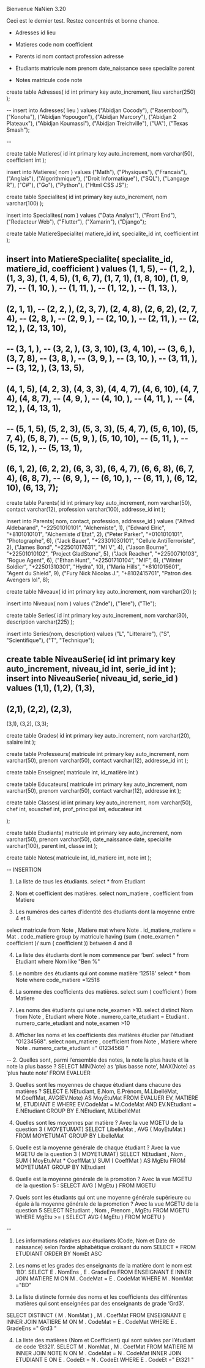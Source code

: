 

Bienvenue NaNien 3.20

Ceci est le dernier test. Restez concentrés et bonne chance.

- Adresses
    id
    lieu

- Matieres
    code
    nom
    coefficient

- Parents
    id
    nom
    contact
    profession
    adresse

- Etudiants
    matricule
    nom
    prenom
    date_naissance
    sexe
    specialite
    parent


- Notes
    matricule
    code
    note

create table Adresses(
    id int primary key auto_increment,
    lieu varchar(250)
);

-- 
insert into Adresses(
    lieu
) values
("Abidjan Cocody"),
("Rasembool"),
("Konoha"),
("Abidjan Yopougon"),
("Abidjan Marcory"),
("Abidjan 2 Plateaux"),
("Abidjan Koumassi"),
("Abidjan Treichville"),
("UA"),
("Texas Smash");

-- 

create table Matieres(
    id int primary key auto_increment,
    nom varchar(50),
    coefficient int
);

insert into Matieres(
    nom
) values
("Math"),
("Physiques"),
("Francais"),
("Anglais"),
("Algorithmique"),
("Droit Informatique"),
("SQL"),
("Langage R"),
("C#"),
("Go"),
("Python"),
("Html CSS JS");

create table Specialites(
    id int primary key auto_increment,
    nom varchar(100)
);

insert into Specialites(
    nom
) values
("Data Analyst"),
("Front End"),
("Redacteur Web"),
("Flutter"),
("Xamarin"),
("Django");

create table MatiereSpecialite(
    matiere_id int,
    specialite_id int,
    coefficient int
);

insert into MatiereSpecialite(
    specialite_id,
    matiere_id,
    coefficient
) values
(1, 1, 5),
-- (1, 2, ),
(1, 3, 3),
(1, 4, 5),
(1, 6, 7),
(1, 7, 1),
(1, 8, 10),
(1, 9, 7),
-- (1, 10, ),
-- (1, 11, ),
-- (1, 12, ),
-- (1, 13, ),
-- 
(2, 1, 1),
-- (2, 2, ),
(2, 3, 7),
(2, 4, 8),
(2, 6, 2),
(2, 7, 4),
-- (2, 8, ),
-- (2, 9, ),
-- (2, 10, ),
-- (2, 11, ),
-- (2, 12, ),
(2, 13, 10),
-- 
-- (3, 1, ),
-- (3, 2, ),
(3, 3, 10),
(3, 4, 10),
-- (3, 6, ),
(3, 7, 8),
-- (3, 8, ),
-- (3, 9, ),
-- (3, 10, ),
-- (3, 11, ),
-- (3, 12, ),
(3, 13, 5),
-- 
(4, 1, 5),
(4, 2, 3),
(4, 3, 3),
(4, 4, 7),
(4, 6, 10),
(4, 7, 4),
(4, 8, 7),
-- (4, 9, ),
-- (4, 10, ),
-- (4, 11, ),
-- (4, 12, ),
(4, 13, 1),
-- 
-- 
(5, 1, 5),
(5, 2, 3),
(5, 3, 3),
(5, 4, 7),
(5, 6, 10),
(5, 7, 4),
(5, 8, 7),
-- (5, 9, ),
(5, 10, 10),
-- (5, 11, ),
-- (5, 12, ),
-- (5, 13, 1),
-- 
(6, 1, 2),
(6, 2, 2),
(6, 3, 3),
(6, 4, 7),
(6, 6, 8),
(6, 7, 4),
(6, 8, 7),
-- (6, 9, ),
-- (6, 10, ),
-- (6, 11, ),
(6, 12, 10),
(6, 13, 7);
-- 


create table Parents(
    id int primary key auto_increment,
    nom varchar(50),
    contact varchar(12),
    profession varchar(100),
    addresse_id int
);

insert into Parents(
    nom,
    contact,
    profession,
    addresse_id
) values
("Alfred Aldebarand", "+22501010101", "Alchemiste", 1),
("Edward Elric", "+8101010101", "Alchemiste d'Etat", 2),
("Peter Parker", "+0101010101", "Photographe", 6),
("Jack Bauer", "+23301030101", "Cellule AntiTerroriste", 2),
("James Bond", "+22501017631", "MI V", 4),
("Jason Bourne", "+22501010102", "Project GladStone", 5),
("Jack Reacher", "+22500710103", "Rogue Agent", 6),
("Ethan Hunt", "+22501710104", "MIF", 6),
("Winter Soldier", "+22501310301", "Hydra", 10),
("Maria Hills", "+8101015601", "Agent du Shield", 9),
("Fury Nick Nicolas J.", "+8102415701", "Patron des Avengers lol", 8);

create table Niveaux(
    id int primary key auto_increment,
    nom varchar(20)
);

insert into Niveaux(
    nom
) values
("2nde"),
("1ere"),
("Tle");

create table Series(
    id int primary key auto_increment,
    nom varchar(30),
    description varchar(225)
);

insert into Series(nom, description)
values
("L", "Litteraire"),
("S", "Scientifique"),
("T", "Technique");

create table NiveauSerie(
    id int primary key auto_increment,
    niveau_id int,
    serie_id int
);
insert into NiveauSerie(
    niveau_id,
    serie_id
) values
(1,1),
(1,2),
(1,3),
--
(2,1),
(2,2),
(2,3),
--
(3,1),
(3,2),
(3,3);

create table Grades(
    id int primary key auto_increment,
    nom varchar(20),
    salaire int
);

create table Professeurs(
    matricule int primary key auto_increment,
    nom varchar(50),
    prenom varchar(50),
    contact varchar(12),
    addresse_id int
);

create table Enseigner(
    matricule int,
    id_matière int
)

create table Educateurs(
    matricule int primary key auto_increment,
    nom varchar(50),
    prenom varchar(50),
    contact varchar(12),
    addresse int
);


create table Classes(
    id int primary key auto_increment,
    nom varchar(50),
    chef int,
    souschef int,
    prof_principal int,
    educateur int

);

create table Etudiants(
    matricule int primary key auto_increment,
    nom varchar(50),
    prenom varchar(50),
    date_naissance date,
    specialite varchar(100),
    parent int,
    classe int
);

create table Notes(
    matricule int,
    id_matiere int,
    note int
);


-- INSERTION


1. La liste de tous les étudiants.
select * from Etudiant

2. Nom et coefficient des matières.
select nom_matiere , coefficient from Matiere

3. Les numéros des cartes d’identité des étudiants dont la moyenne entre 4 et 8.

select matricule from Note , Matiere mat where Note . id_matiere_matiere = Mat . code_matiere
group by matricule
having (sum ( note_examen * coefficient )/ sum ( coefficient )) between 4 and 8

4. La liste des étudiants dont le nom commence par ‘ben’.
select * from Etudiant where Nom like "Ben %"

5. Le nombre des étudiants qui ont comme matière ‘12518’
select * from Note where code_matiere =12518

6. La somme des coefficients des matières.
select sum ( coefficient ) from Matiere

7. Les noms des étudiants qui une note_examen >10.
select distinct Nom from Note , Etudiant
where Note . numero_carte_etudiant = Etudiant . numero_carte_etudiant and note_examen >10

8. Afficher les noms et les coefficients des matières étudier par l’étudiant "01234568".
select nom_matiere , coefficient from Note , Matiere
where Note . numero_carte_etudiant =" 01234568 "


-- 
2. Quelles sont, parmi l’ensemble des notes, la note la plus haute et la note la plus basse ? SELECT MIN(Note) as ’plus
basse note’, MAX(Note) as ’plus haute note’ FROM EVALUER

3. Quelles sont les moyennes de chaque étudiant dans chacune des matières ? SELECT E.NEtudiant, E.Nom, E.Prénom,
M.LibelléMat, M.CoeffMat, AVG(EV.Note) AS MoyEtuMat FROM EVALUER EV, MATIERE M, ETUDIANT E
WHERE EV.CodeMat = M.CodeMat AND EV.NEtudiant = E.NEtudiant GROUP BY E.NEtudiant, M.LibelléMat

4. Quelles sont les moyennes par matière ? Avec la vue MGETU de la question 3 ( MOYETUMAT)
SELECT LibelleMat , AVG ( MoyEtuMat ) FROM MOYETUMAT GROUP BY LibelleMat

5. Quelle est la moyenne générale de chaque étudiant ? Avec la vue MGETU de la question 3 ( MOYETUMAT)
SELECT NEtudiant , Nom , SUM ( MoyEtuMat * CoeffMat )/ SUM ( CoeffMat ) AS MgEtu
FROM MOYETUMAT GROUP BY NEtudiant

6. Quelle est la moyenne générale de la promotion ? Avec la vue MGETU de la question 5 :
SELECT AVG ( MgEtu ) FROM MGETU

7. Quels sont les étudiants qui ont une moyenne générale supérieure ou égale à la moyenne générale de la promotion ?
Avec la vue MGETU de la question 5
SELECT NEtudiant , Nom , Prenom , MgEtu FROM MGETU
WHERE MgEtu >= ( SELECT AVG ( MgEtu ) FROM MGETU )


--
1. Les informations relatives aux étudiants (Code, Nom et Date de naissance) selon l’ordre alphabétique croisant du nom
SELECT * FROM ETUDIANT ORDER BY NomEt ASC

2. Les noms et les grades des enseignants de la matière dont le nom est ‘BD’.
SELECT E . NomEns , E . GradeEns FROM ENSEIGNANT E INNER JOIN MATIERE M
ON M . CodeMat = E . CodeMat WHERE M . NomMat ="BD"

3. La liste distincte formée des noms et les coefficients des différentes matières qui sont enseignées par des enseignants
de grade ‘Grd3’.

SELECT DISTINCT ( M . NomMat ) , M . CoefMat FROM ENSEIGNANT E
INNER JOIN MATIERE M ON M . CodeMat = E . CodeMat WHERE E . GradeEns =" Grd3 "

4. La liste des matières (Nom et Coefficient) qui sont suivies par l’étudiant de code ‘Et321’.
SELECT M . NomMat , M . CoefMat FROM MATIERE M INNER JOIN NOTE N
ON M . CodeMat = N . CodeMat INNER JOIN ETUDIANT E ON E . CodeEt = N . CodeEt
WHERE E . CodeEt =" Et321 "

